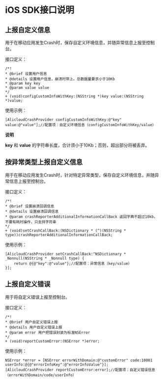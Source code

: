 iOS SDK接口说明 
================================



上报自定义信息 
----------------------------

用于在移动应用发生Crash时，保存自定义环境信息，并随异常信息上报至控制台。

接口定义：

    /*!
    * @brief 设置用户信息
    * @details 设置用户信息，崩溃时带上。总数据量要求小于10Kb
    * @param key key
    * @param value value
    */
    + (void)configCustomInfoWithKey:(NSString *)key value:(NSString *)value;



使用示例：

    [AlicloudCrashProvider configCustomInfoWithKey:@"key" value:@"value"];//配置项：自定义环境信息（configCustomInfoWithKey/value）


**说明**

**key** 和 **value** 的字符串长度，合计须小于10Kb；否则，超出部分将被丢弃。

按异常类型上报自定义信息 
---------------------------------

用于在移动应用发生Crash时，针对特定异常类型，保存自定义环境信息，并随异常信息上报至控制台。

接口定义：

    /*!
    * @brief 设置崩溃回调信息
    * @details 设置崩溃回调信息
    * @param crashReporterAdditionalInformationCallBack 返回字典不超过10kb，不要有耗时操作，只支持字符串
    */
    + (void)setCrashCallBack:(NSDictionary * (^)(NSString * type))crashReporterAdditionalInformationCallBack;



使用示例：

    [AlicloudCrashProvider setCrashCallBack:^NSDictionary * _Nonnull(NSString * _Nonnull type) {
        return @{@"key":@"value"};//配置项：异常信息（key/value）
    }];



上报自定义错误 
----------------------------

用于将自定义错误上报至控制台。

接口定义：

    /*!
    * @brief 用户自定义错误上报
    * @details 用户自定义错误上报
    * @param error 用户把错误封装为标准NSError
    */
    + (void)reportCustomError:(NSError *)error;



使用示例：

    NSError *error = [NSError errorWithDomain:@"customError" code:10001 userInfo:@{@"errorInfoKey":@"errorInfoValue"}];
    [AlicloudCrashProvider reportCustomError:error];//配置项：自定义错误信息（errorWithDomain/code/userInfo）


